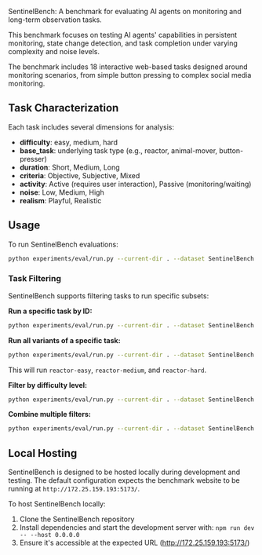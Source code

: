 SentinelBench: A benchmark for evaluating AI agents on monitoring and long-term observation tasks.

This benchmark focuses on testing AI agents' capabilities in persistent monitoring, state change detection, and task completion under varying complexity and noise levels.

The benchmark includes 18 interactive web-based tasks designed around monitoring scenarios, from simple button pressing to complex social media monitoring.

## Task Characterization

Each task includes several dimensions for analysis:
- **difficulty**: easy, medium, hard
- **base_task**: underlying task type (e.g., reactor, animal-mover, button-presser)
- **duration**: Short, Medium, Long
- **criteria**: Objective, Subjective, Mixed
- **activity**: Active (requires user interaction), Passive (monitoring/waiting)
- **noise**: Low, Medium, High
- **realism**: Playful, Realistic

## Usage

To run SentinelBench evaluations:

```bash
python experiments/eval/run.py --current-dir . --dataset SentinelBench --split test --run-id 1 --simulated-user-type none --parallel 1 --config experiments/endpoint_configs/config.yaml --mode run
```

### Task Filtering

SentinelBench supports filtering tasks to run specific subsets:

**Run a specific task by ID:**
```bash
python experiments/eval/run.py --current-dir . --dataset SentinelBench --split test --run-id 1 --simulated-user-type none --parallel 1 --config experiments/endpoint_configs/config.yaml --mode run --task-id reactor-easy
```

**Run all variants of a specific task:**
```bash
python experiments/eval/run.py --current-dir . --dataset SentinelBench --split test --run-id 1 --simulated-user-type none --parallel 1 --config experiments/endpoint_configs/config.yaml --mode run --base-task reactor
```
This will run `reactor-easy`, `reactor-medium`, and `reactor-hard`.

**Filter by difficulty level:**
```bash
python experiments/eval/run.py --current-dir . --dataset SentinelBench --split test --run-id 1 --simulated-user-type none --parallel 1 --config experiments/endpoint_configs/config.yaml --mode run --difficulty easy
```

**Combine multiple filters:**
```bash
python experiments/eval/run.py --current-dir . --dataset SentinelBench --split test --run-id 1 --simulated-user-type none --parallel 1 --config experiments/endpoint_configs/config.yaml --mode run --base-task animal-mover --difficulty medium
```

## Local Hosting

SentinelBench is designed to be hosted locally during development and testing. The default configuration expects the benchmark website to be running at `http://172.25.159.193:5173/`.

To host SentinelBench locally:
1. Clone the SentinelBench repository
2. Install dependencies and start the development server with: `npm run dev -- --host 0.0.0.0`
3. Ensure it's accessible at the expected URL (http://172.25.159.193:5173/)
